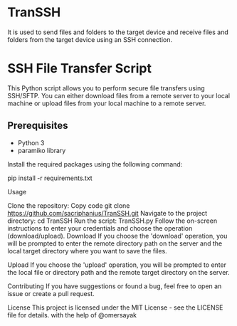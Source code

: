 # TranSSH
It is used to send files and folders to the target device and receive files and folders from the target device using an SSH connection.


# SSH File Transfer Script

This Python script allows you to perform secure file transfers using SSH/SFTP. You can either download files from a remote server to your local machine or upload files from your local machine to a remote server.

## Prerequisites

- Python 3
- paramiko library

Install the required packages using the following command:

pip install -r requirements.txt

Usage

Clone the repository:
Copy code
git clone https://github.com/sacriphanius/TranSSH.git
Navigate to the project directory:
cd TranSSH
Run the script:
TranSSH.py
Follow the on-screen instructions to enter your credentials and choose the operation (download/upload).
Download
If you choose the 'download' operation, you will be prompted to enter the remote directory path on the server and the local target directory where you want to save the files.

Upload
If you choose the 'upload' operation, you will be prompted to enter the local file or directory path and the remote target directory on the server.

Contributing
If you have suggestions or found a bug, feel free to open an issue or create a pull request.

License
This project is licensed under the MIT License - see the LICENSE file for details.
with the help of @omersayak





 
